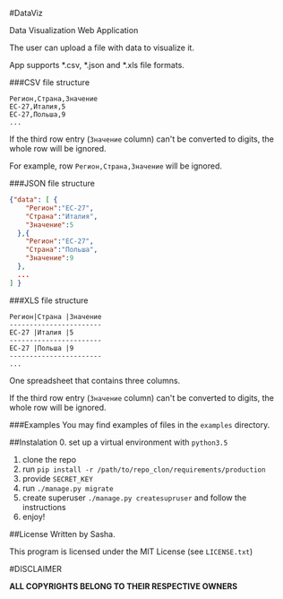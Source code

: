 #DataViz

Data Visualization Web Application

The user can upload a file with data to visualize it.

App supports *.csv, *.json and *.xls file formats.

###CSV file structure
```csv
Регион,Страна,Значение
ЕС-27,Италия,5
ЕС-27,Польша,9
...
```

If the third row entry (`Значение` column) can't be converted to digits, the whole row will be ignored.

For example, row `Регион,Страна,Значение` will be ignored.

###JSON file structure
```json
{"data": [ {
    "Регион":"ЕС-27",
    "Страна":"Италия",
    "Значение":5
  },{
    "Регион":"ЕС-27",
    "Страна":"Польша",
    "Значение":9
  },
  ...
] }
```

###XLS file structure
```xls
Регион|Страна |Значение
-----------------------
ЕС-27 |Италия |5
-----------------------
ЕС-27 |Польша |9
-----------------------
...
```

One spreadsheet that contains three columns.

If the third row entry (`Значение` column) can't be converted to digits, the whole row will be ignored.

###Examples
You may find examples of files in the `examples` directory.

##Instalation
0. set up a virtual environment with `python3.5`
1. clone the repo
2. run `pip install -r /path/to/repo_clon/requirements/production`
3. provide `SECRET_KEY`
4. run `./manage.py migrate`
5. create superuser `./manage.py createsupruser` and follow the instructions
6. enjoy!

##License
Written by Sasha.

This program is licensed under the MIT License (see `LICENSE.txt`)

#DISCLAIMER

**ALL COPYRIGHTS BELONG TO THEIR RESPECTIVE OWNERS**
